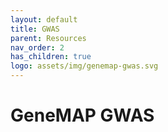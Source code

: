 ```yaml
---
layout: default
title: GWAS
parent: Resources
nav_order: 2
has_children: true
logo: assets/img/genemap-gwas.svg
---
```


# GeneMAP GWAS